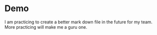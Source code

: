 # Demo

I am practicing to create a better mark down file in the future for my team.
More practicing will make me a guru one.

